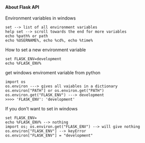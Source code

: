 #### About Flask API
Environment variables in windows
```
set --> list of all environment variables
help set --> scroll towards the end for more variables
echo %path% or path
echo %USERNAME%, echo %cd%, echo %time%
```
How to set a new environment variable
```
set FLASK_ENV=development
echo %FLASK_ENV%
```
get windows enviroment variable from python
```
import os
os.environ ---> gives all vaiables in a dictionary
os.environ["PATH"] or os.environ.get("PATH")
os.environ.get("FLASK_ENV") ---> development
>>>> 'FLASK_ENV': 'development'
```
If you don't want to set in windows
```
set FLASK_ENV=
echo %FLASK_ENV% --> nothing
import os; os.environ.get("FLASK_ENV") --> will give nothing
os.environ["FLASK_ENV"] --> keyError
os.environ["FLASK_ENV"] = "development"
```
